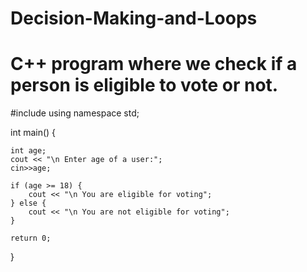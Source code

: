# Decision-Making-and-Loops
# C++ program where we check if a person is eligible to vote or not. 

#include<iostream>
using namespace std;

int main() {

    int age;
    cout << "\n Enter age of a user:";
    cin>>age;

    if (age >= 18) {
        cout << "\n You are eligible for voting";
    } else {
        cout << "\n You are not eligible for voting";
    }

    return 0;
}
